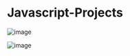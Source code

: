 # Javascript-Projects
![image](https://user-images.githubusercontent.com/86216930/139568449-aa2ab578-cb7b-48fb-bfdc-30cfeeebcd55.png)

![image](https://user-images.githubusercontent.com/86216930/139568480-8cb42441-78e4-4e89-96d7-1891883f14c2.png)
